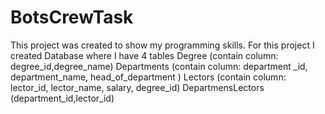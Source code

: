 # BotsCrewTask
This project was created to show my programming  skills.
For this project I created Database where I have 4 tables 
Degree (contain column: degree_id,degree_name)
Departments (contain column: department _id, department_name, head_of_department )
Lectors (contain column: lector_id, lector_name, salary, degree_id)
DepartmensLectors (department_id,lector_id)
